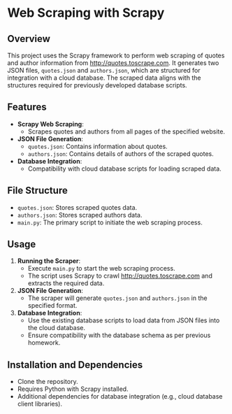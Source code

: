 
# Web Scraping with Scrapy

## Overview
This project uses the Scrapy framework to perform web scraping of quotes and author information from http://quotes.toscrape.com. It generates two JSON files, `quotes.json` and `authors.json`, which are structured for integration with a cloud database. The scraped data aligns with the structures required for previously developed database scripts.

## Features
- **Scrapy Web Scraping**:
  - Scrapes quotes and authors from all pages of the specified website.
- **JSON File Generation**:
  - `quotes.json`: Contains information about quotes.
  - `authors.json`: Contains details of authors of the scraped quotes.
- **Database Integration**:
  - Compatibility with cloud database scripts for loading scraped data.

## File Structure
- `quotes.json`: Stores scraped quotes data.
- `authors.json`: Stores scraped authors data.
- `main.py`: The primary script to initiate the web scraping process.

## Usage
1. **Running the Scraper**:
   - Execute `main.py` to start the web scraping process.
   - The script uses Scrapy to crawl http://quotes.toscrape.com and extracts the required data.
2. **JSON File Generation**:
   - The scraper will generate `quotes.json` and `authors.json` in the specified format.
3. **Database Integration**:
   - Use the existing database scripts to load data from JSON files into the cloud database.
   - Ensure compatibility with the database schema as per previous homework.

## Installation and Dependencies
- Clone the repository.
- Requires Python with Scrapy installed.
- Additional dependencies for database integration (e.g., cloud database client libraries).
